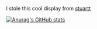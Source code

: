 I stole this cool display from [stuartt](https://github.com/RealMCoded)

[![Anurag's GitHub stats](https://github-readme-stats.vercel.app/api?username=zai-tm&count_private=true&theme=cobalt)](https://github.com/anuraghazra/github-readme-stats)
<!--
**zai-tm/zai-tm** is a ✨ _special_ ✨ repository because its `README.md` (this file) appears on your GitHub profile.

Here are some ideas to get you started:

- 🔭 I’m currently working on ...
- 🌱 I’m currently learning ...
- 👯 I’m looking to collaborate on ...
- 🤔 I’m looking for help with ...
- 💬 Ask me about ...
- 📫 How to reach me: ...
- 😄 Pronouns: ...
- ⚡ Fun fact: ...
-->
